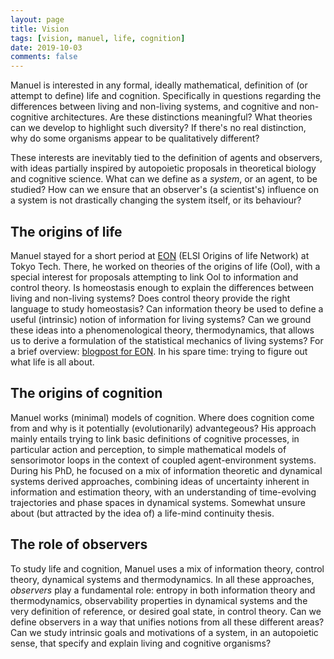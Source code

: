 ```yaml
---
layout: page
title: Vision
tags: [vision, manuel, life, cognition]
date: 2019-10-03
comments: false
---
```


Manuel is interested in any formal, ideally mathematical, definition of (or attempt to define) life and cognition. Specifically in questions regarding the differences between living and non-living systems, and cognitive and non-cognitive architectures. Are these distinctions meaningful? What theories can we develop to highlight such diversity? If there's no real distinction, why do some organisms appear to be qualitatively different?

These interests are inevitably tied to the definition of agents and observers, with ideas partially inspired by autopoietic proposals in theoretical biology and cognitive science. What can we define as a *system*, or an agent, to be studied? How can we ensure that an observer's (a scientist's) influence on a system is not drastically changing the system itself, or its behaviour?


## The origins of life
Manuel stayed for a short period at [EON](http://eon.elsi.jp/) (ELSI Origins of life Network) at Tokyo Tech. There, he worked on theories of the origins of life (Ool), with a special interest for proposals attempting to link Ool to information and control theory. Is homeostasis enough to explain the differences between living and non-living systems? Does control theory provide the right language to study homeostasis? Can information theory be used to define a useful (intrinsic) notion of information for living systems? Can we ground these ideas into a phenomenological theory, thermodynamics, that allows us to derive a formulation of the statistical mechanics of living systems? For a brief overview: [blogpost for EON](http://eon.elsi.jp/information-and-regulation-at-the-origins-of-life/). In his spare time: trying to figure out what life is all about.

## The origins of cognition
Manuel works (minimal) models of cognition. Where does cognition come from and why is it potentially (evolutionarily) advantegeous? His approach mainly entails trying to link basic definitions of cognitive processes, in particular action and perception, to simple mathematical models of sensorimotor loops in the context of coupled agent-environment systems. During his PhD, he focused on a mix of information theoretic and dynamical systems derived approaches, combining ideas of uncertainty inherent in information and estimation theory, with an understanding of time-evolving trajectories and phase spaces in dynamical systems. Somewhat unsure about (but attracted by the idea of) a life-mind continuity thesis.

## The role of observers
To study life and cognition, Manuel uses a mix of information theory, control theory, dynamical systems and thermodynamics. In all these approaches, *observers* play a fundamental role: entropy in both information theory and thermodynamics, observability properties in dynamical systems and the very definition of reference, or desired goal state, in control theory. Can we define observers in a way that unifies notions from all these different areas? Can we study intrinsic goals and motivations of a system, in an autopoietic sense, that specify and explain living and cognitive organisms?
